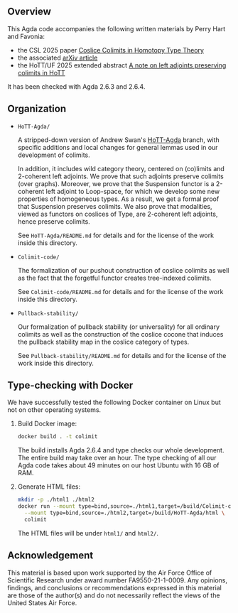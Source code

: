 ## Overview

  This Agda code accompanies the following written materials by Perry Hart and Favonia:
  - the CSL 2025 paper [Coslice Colimits in Homotopy Type Theory](https://doi.org/10.4230/LIPIcs.CSL.2025.46)
  - the associated [arXiv article](https://doi.org/10.48550/arXiv.2411.15103)
  - the HoTT/UF 2025 extended abstract
    [A note on left adjoints preserving colimits in HoTT](https://hott-uf.github.io/2025/abstracts/HoTTUF_2025_paper_9.pdf)
  
  It has been checked with Agda 2.6.3 and 2.6.4.

## Organization

- `HoTT-Agda/`

  A stripped-down version of Andrew Swan's [HoTT-Agda](https://github.com/awswan/HoTT-Agda/tree/agda-2.6.1-compatible) branch,
  with specific additions and local changes for general lemmas used in our development of colimits.

  In addition, it includes wild category theory, centered on (co)limits and 2-coherent left adjoints. We prove that such adjoints
  preserve colimits (over graphs). Moreover, we prove that the Suspension functor is a 2-coherent left adjoint to Loop-space, for
  which we develop some new properties of homogeneous types. As a result, we get a formal proof that Suspension preserves colimits.
  We also prove that modalities, viewed as functors on coslices of Type, are 2-coherent left adjoints, hence preserve colimits.

  See `HoTT-Agda/README.md`
  for details and for the license of the work inside this
  directory.

- `Colimit-code/`

  The formalization of our pushout construction of coslice
  colimits as well as the fact that the forgetful functor
  creates tree-indexed colimits.

  See `Colimit-code/README.md` for details and for the
  license of the work inside this directory.

- `Pullback-stability/`

  Our formalization of pullback stability (or universality)
  for all ordinary colimits as well as the construction
  of the coslice cocone that induces the pullback stability
  map in the coslice category of types.

  See `Pullback-stability/README.md`
  for details and for the license of the work inside this
  directory.

## Type-checking with Docker

We have successfully tested the following Docker container on Linux but not on other operating systems.

1. Build Docker image:

   ```bash
   docker build . -t colimit
   ```

   The build installs Agda 2.6.4 and type checks our whole development.
   The entire build may take over an hour. The type checking of all our
   Agda code takes about 49 minutes on our host Ubuntu with 16 GB of RAM.

2. Generate HTML files:

   ```bash
   mkdir -p ./html1 ./html2
   docker run --mount type=bind,source=./html1,target=/build/Colimit-code/html \
     --mount type=bind,source=./html2,target=/build/HoTT-Agda/html \
     colimit
   ```

   The HTML files will be under `html1/` and `html2/`.

## Acknowledgement

  This material is based upon work supported by the Air Force Office of Scientific Research under award number FA9550-21-1-0009.
  Any opinions, findings, and conclusions or recommendations expressed in this material are those of the author(s) and do not
  necessarily reflect the views of the United States Air Force.
  